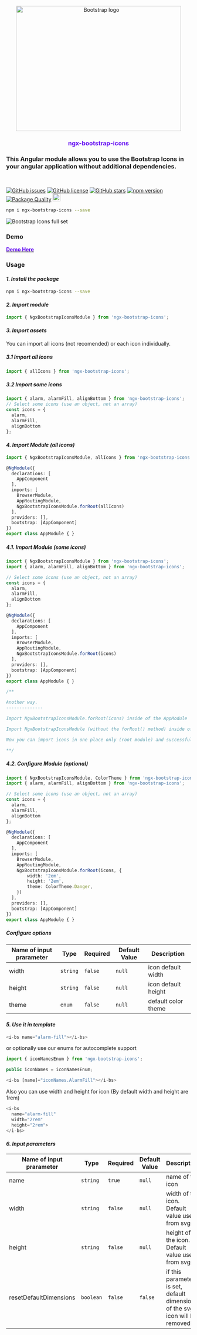<p align="center" style="text-align:center">
  <a href="https://v5.getbootstrap.com/" target="_blank">
    <img src="https://icons.getbootstrap.com/assets/img/icons-hero.png" alt="Bootstrap logo" width="450" height="340">
  </a>
  <h3 align="center" style="color:#6610f2">ngx-bootstrap-icons</h3>
</p>

### This Angular module allows you to use the Bootstrap Icons in your angular application without additional dependencies.
<br />



[![GitHub issues](https://img.shields.io/github/issues/avmaisak/ngx-bootstrap-icons)](https://github.com/avmaisak/ngx-bootstrap-icons/issues) [![GitHub license](https://img.shields.io/github/license/avmaisak/ngx-bootstrap-icons)](https://github.com/avmaisak/ngx-bootstrap-icons/blob/master/LICENSE) [![GitHub stars](https://img.shields.io/github/stars/avmaisak/ngx-bootstrap-icons)](https://github.com/avmaisak/ngx-bootstrap-icons/stargazers) [![npm version](https://badge.fury.io/js/ngx-bootstrap-icons.svg)](https://badge.fury.io/js/ngx-bootstrap-icons) [![Package Quality](https://npm.packagequality.com/shield/ngx-bootstrap-icons.svg)](https://packagequality.com/#?package=ngx-bootstrap-icons)  <a href="https://www.figma.com/file/hTJtQ2MrMTeNVmYrVBqNZZ/Bootstrap-Icons-v1.0.0-alpha5?node-id=0%3A1" target="_blank">     <img src="https://avatars3.githubusercontent.com/u/5155369?s=200&v=4" alt="Bootstrap logo" width="21" height="21">
  </a>
```sh
npm i ngx-bootstrap-icons --save
```

![Bootstrap Icons full set](https://github.com/twbs/icons/raw/main/.github/preview.png)


### Demo

<a href="https://avmaisak.github.io/ngx-bootstrap-icons/"><strong style="color:#6610f2">Demo Here</strong></a>

### Usage

#### _1. Install the package_

```sh
npm i ngx-bootstrap-icons --save
```
#### _2. Import module_

```ts  
import { NgxBootstrapIconsModule } from 'ngx-bootstrap-icons';
```

#### _3. Import assets_

You can import all icons (not recomended) or each icon individually.

##### _3.1 Import all icons_

```ts
import { allIcons } from 'ngx-bootstrap-icons';
```

##### _3.2 Import some icons_
```ts
import { alarm, alarmFill, alignBottom } from 'ngx-bootstrap-icons';
// Select some icons (use an object, not an array)
const icons = {
  alarm,
  alarmFill,
  alignBottom
};
```

#### _4. Import Module (all icons)_

```ts
import { NgxBootstrapIconsModule, allIcons } from 'ngx-bootstrap-icons';

@NgModule({
  declarations: [
    AppComponent
  ],
  imports: [
    BrowserModule,
    AppRoutingModule,
    NgxBootstrapIconsModule.forRoot(allIcons)
  ],
  providers: [],
  bootstrap: [AppComponent]
})
export class AppModule { }

```
##### _4.1. Import Module (some icons)_

```ts
import { NgxBootstrapIconsModule } from 'ngx-bootstrap-icons';
import { alarm, alarmFill, alignBottom } from 'ngx-bootstrap-icons';

// Select some icons (use an object, not an array)
const icons = {
  alarm,
  alarmFill,
  alignBottom
};

@NgModule({
  declarations: [
    AppComponent
  ],
  imports: [
    BrowserModule,
    AppRoutingModule,
    NgxBootstrapIconsModule.forRoot(icons)
  ],
  providers: [],
  bootstrap: [AppComponent]
})
export class AppModule { }

/**

Another way.
--------------

Import NgxBootstrapIconsModule.forRoot(icons) inside of the AppModule

Import NgxBootstrapIconsModule (without the forRoot() method) inside of any FeatureModule where will be used.

Now you can import icons in one place only (root module) and successfully use the component anywhere you want.

**/

```

##### _4.2. Configure Module (optional)_

```ts
import { NgxBootstrapIconsModule, ColorTheme } from 'ngx-bootstrap-icons';
import { alarm, alarmFill, alignBottom } from 'ngx-bootstrap-icons';

// Select some icons (use an object, not an array)
const icons = {
  alarm,
  alarmFill,
  alignBottom
};

@NgModule({
  declarations: [
    AppComponent
  ],
  imports: [
    BrowserModule,
    AppRoutingModule,
    NgxBootstrapIconsModule.forRoot(icons, { 
        width: '2em', 
        height: '2em', 
        theme: ColorTheme.Danger,
    })
  ],
  providers: [],
  bootstrap: [AppComponent]
})
export class AppModule { }

```
##### _Configure options_


| Name of input prarameter |      Type      | Required | Default Value | Description |
|--------------------------|----------------|----------|---------------|-------------|
| width                    |    `string`    |  `false` |    `null`     | icon default width |
| height                   |    `string`    |  `false` |    `null`     | icon default height |
| theme                    |    `enum`      |  `false` |    `null`     | default color theme |


#### _5. Use it in template_
```ts
<i-bs name="alarm-fill"></i-bs>
```
or optionally use our enums for autocomplete support
```ts
import { iconNamesEnum } from 'ngx-bootstrap-icons';

public iconNames = iconNamesEnum;

<i-bs [name]="iconNames.AlarmFill"></i-bs>
```

Also you can use width and height for icon (By default width and height are 1rem)
```ts
<i-bs 
  name="alarm-fill" 
  width="2rem" 
  height="2rem">
</i-bs>
```
#### _6. Input parameters_


| Name of input prarameter |      Type      | Required | Default Value | Description |
|--------------------------|----------------|----------|---------------|-------------|
| name                     | `string`       |  `true`  |    `null`     | name of the icon|
| width                    | `string`       |  `false` |    `null`     | width of the icon. Default value used from svg |
| height                   | `string`       |  `false` |    `null`     | height of the icon. Default value used from svg |
| resetDefaultDimensions   | `boolean`      |  `false` |    `false`    | if this parameter is set, default dimensions of the svg icon will be removed |
